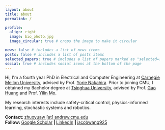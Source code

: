 ```yaml
---
layout: about
title: about
permalink: /

profile:
  align: right
  image: bio_photo.jpg
  image_circular: true # crops the image to make it circular

news: false # includes a list of news items
posts: false # includes a list of posts items
selected_papers: true # includes a list of papers marked as "selected={true}"
social: true # includes social icons at the bottom of the page
---
```


Hi, I'm a fourth year PhD in Electrical and Computer Engineering at [Carnegie Mellon University](https://www.cmu.edu/), advised by Prof. [Yorie Nakahira](https://www.ece.cmu.edu/directory/bios/nakahira-yorie.html). Prior to joining CMU, I obtained my Bachelor degree at [Tsinghua University](https://www.tsinghua.edu.cn/en/), advised by Prof. [Gao Huang](https://www.gaohuang.net/) and Prof. [Yilin Mo](https://yilinmo.github.io/). 

My research interests include safety-critical control, physics-informed learning, stochastic systems and robotics.

<strong>Contact: </strong> <a href="mailto:zhuoyuaw@andrew.cmu.edu">zhuoyuaw [at] andrew.cmu.edu</a>  
<strong>Follow: </strong>
<a href="https://scholar.google.com/citations?user=O46T3uUXCH4C" target="_blank" title="Google Scholar">
    <i class="ai ai-google-scholar"></i> Google Scholar</a>
<strong> | </strong>
<a href="https://www.linkedin.com/in/zhuoyuan-jacob-wang/" target="_blank" title="LinkedIn">
    <i class="fab fa-linkedin"></i> LinkedIn</a>
<strong> | </strong>
<a href="https://github.com/jacobwang925" target="_blank" title="GitHub">
    <i class="fab fa-github"></i> jacobwang925</a>
<br><br>
